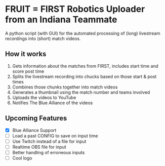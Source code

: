 # FRUIT = FIRST Robotics Uploader from an Indiana Teammate
A python script (with GUI) for the automated processing of (long) livestream recordings into (short) match videos.

## How it works
1. Gets information about the matches from FIRST, includes start time and score post time
2. Splits the livestream recording into chucks based on those start & post times
3. Combines those chunks together into match videos
4. Generates a thumbnail using the match number and teams involved
5. Uploads the videos to YouTube
6. Notifies The Blue Alliance of the videos

## Upcoming Features
- [x] Blue Alliance Support
- [ ] Load a past CONFIG to save on input time
- [ ] Use Twitch instead of a file for input
- [ ] Realtime OBS file for input
- [ ] Better handling of erroneous inputs
- [ ] Cool logo
